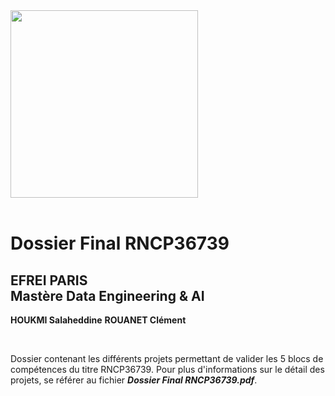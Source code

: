 <img src="https://github.com/user-attachments/assets/1b20088a-abd2-4b1d-b23b-963e9ae53024" width="300"/>

<br>
<br>

# Dossier Final RNCP36739

## EFREI PARIS <br> Mastère Data Engineering & AI 

**HOUKMI Salaheddine**
**ROUANET Clément**

<br>

Dossier contenant les différents projets permettant de valider les 5 blocs de compétences du titre RNCP36739. Pour plus d'informations sur le détail des projets, se référer au fichier ***Dossier Final RNCP36739.pdf***.
